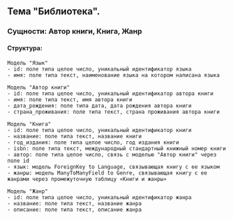 ## Тема "Библиотека". 
### Сущности: Автор книги, Книга, Жанр
#### Структура:

    Модель "Язык"
    - id: поле типа целое число, уникальный идентификатор языка
    - имя: поле типа текст, наименование языка на котором написана языка

    Модель "Автор книги"
    - id: поле типа целое число, уникальный идентификатор автора книги
    - имя: поле типа текст, имя автора книги
    - дата_рождения: поле типа дата, дата рождения автора книги
    - страна_проживания: поле типа текст, страна проживания автора книги

    Модель "Книга"
    - id: поле типа целое число, уникальный идентификатор книги
    - название: поле типа текст, название книги
    - год_издания: поле типа целое число, год издания книги
    - isbn: поле типа текст, международный стандартный книжный номер книги
    - автор: поле типа целое число, связь с моделью "Автор книги" через поле id
    - язык: модель ForeignKey to Language, связывающая книгу с ее языком
    - жанры: модель ManyToManyField to Genre, связывающая книгу с ее жанрами через промежуточную таблицу «Книги и жанры»

    Модель "Жанр"
    - id: поле типа целое число, уникальный идентификатор жанра
    - название: поле типа текст, название жанра
    - описание: поле типа текст, описание жанра